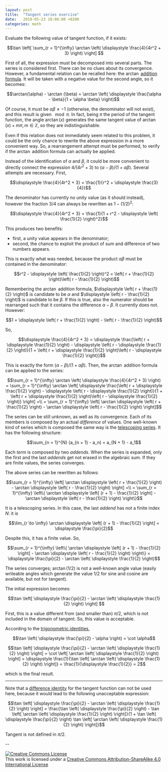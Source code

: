 ```yaml
---
layout: post
title:  "Tangent series exercise"
date:   2018-05-23 10:06:00 +0200
categories: math
---
```

Evaluate the following value of tangent function, if it exists:

$$\tan \left[ \sum_{r = 1}^{\infty} \arctan \left( \displaystyle \frac{4}{4r^2 + 3} \right) \right] $$

First of all, the expression must be decomposed into several parts. The series is considered first. There can be no clues about its convergence. However, a fundamental relation can be recalled here: the $\arctan$ [addition formula](https://en.wikipedia.org/wiki/Inverse_trigonometric_functions#Arctangent_addition_formula). It will be taken with a negative value for the second angle, so it becomes:

$$\arctan(\alpha) - \arctan (\beta) = \arctan \left( \displaystyle \frac{\alpha - \beta}{1 + \alpha \beta} \right)$$

Of course, it must be $\alpha \beta \neq -1$ (otherwise, the denominator will not exist), and this result is given $\mod \pi$. In fact, being $\pi$ the period of the tangent function, the angle $\arctan(x)$ generates the same tangent value of $\arctan(x) + m\pi, m \in \mathbb{Z}$, so they are indistinguishable.

Even if this relation does not immediately seem related to this problem, it could be the only chance to rewrite the above expression in a more convenient way. So, a rearrangement attempt must be performed, to verify if the $\arctan$ addition formula can actually be applied.

Instead of the identification of $\alpha$ and $\beta$, it could be more convenient to directly connect the expression $4 / (4r^2 + 3)$ to $(\alpha - \beta) / (1 + \alpha \beta)$. Several attempts are necessary. First,

$$\displaystyle \frac{4}{4r^2 + 3} = \frac{1}{r^2 + \displaystyle \frac{3}{4}}$$

The denominator has currently no unity value (as it should instead), however the fraction $3 / 4$ can always be rewritten as $1 - (1/2)^2$:

$$\displaystyle \frac{4}{4r^2 + 3} = \frac{1}{1 + r^2 - \displaystyle \left( \frac{1}{2} \right)^2}$$

This produces two benefits:

- first, a unity value appears in the denominator;
- second, the chance to exploit the product of sum and difference of two numbers appears.

This is exactly what was needed, because the product $\alpha \beta$ must be contained in the denominator:

$$r^2 - \displaystyle \left( \frac{1}{2} \right)^2 = \left( r + \frac{1}{2} \right)\left( r - \frac{1}{2} \right)$$

Remembering the $\arctan$ addition formula, $\displaystyle \left( r + \frac{1}{2} \right)$ is candidate to be $\alpha$ and $\displaystyle \left( r - \frac{1}{2} \right)$ is candidate to be $\beta$. If this is true, also the numerator should be rearranged such that it contains the difference $\alpha - \beta$. It currently does not. However:

$$1 = \displaystyle \left( r + \frac{1}{2} \right) - \left( r - \frac{1}{2} \right)$$

So,

$$\displaystyle \frac{4}{4r^2 + 3} = \displaystyle \frac{\left( r + \displaystyle \frac{1}{2} \right) - \displaystyle \left( r - \displaystyle \frac{1}{2} \right)}{1 + \left( r + \displaystyle \frac{1}{2} \right)\left( r - \displaystyle \frac{1}{2} \right)}$$

This is exactly the form $(\alpha - \beta) / (1 + \alpha \beta)$. Then, the $\arctan$ addition formula can be applied to the series:

$$\sum_{r = 1}^{\infty} \arctan \left( \displaystyle \frac{4}{4r^2 + 3} \right) = \sum_{r = 1}^{\infty} \arctan \left[ \displaystyle \frac{\left( r + \displaystyle \frac{1}{2} \right) - \displaystyle \left( r - \displaystyle \frac{1}{2} \right)}{1 + \left( r + \displaystyle \frac{1}{2} \right)\left( r - \displaystyle \frac{1}{2} \right)} \right] =\\
= \sum_{r = 1}^{\infty} \left[ \arctan \displaystyle \left( r + \frac{1}{2} \right) - \arctan \displaystyle \left( r - \frac{1}{2} \right) \right]$$

The series can be still unknown, as well as its convergence. Each of its members is composed by an actual *difference* of values. One well-known kind of series which is composed the same way is the [telescoping series](https://en.wikipedia.org/wiki/Telescoping_series). It has the following structure:

$$\sum_{n = 1}^{N} (a_{n + 1} - a_n) = a_{N + 1} - a_1$$

Each *term* is composed by two *addends*. When the series is expanded, only the first and the last *addends* get not erased in the algebraic sum. If they are finite values, the series converges.

The above series can be rewritten as follows:

$$\sum_{r = 1}^{\infty} \left[ \arctan \displaystyle \left( r + \frac{1}{2} \right) - \arctan \displaystyle \left( r - \frac{1}{2} \right) \right] =\\
= \sum_{r = 1}^{\infty} \left\{ \arctan \displaystyle \left[ (r + 1) - \frac{1}{2} \right] - \arctan \displaystyle \left( r - \frac{1}{2} \right) \right\}$$

It is a telescoping series. In this case, the last *addend* has not a finite index $N$: it is

$$\lim_{r \to \infty} \arctan \displaystyle \left[ (r + 1) - \frac{1}{2} \right] = \displaystyle \frac{\pi}{2}$$

Despite this, it has a finite value. So,

$$\sum_{r = 1}^{\infty} \left\{ \arctan \displaystyle \left[ (r + 1) - \frac{1}{2} \right] - \arctan \displaystyle \left( r - \frac{1}{2} \right) \right\} = \displaystyle \frac{\pi}{2} - \arctan \left( \displaystyle \frac{1}{2} \right)$$

The series converges; $\arctan(1/2)$ is not a well-known angle value (easily writeable angles which generate the value $1/2$ for sine and cosine are available, but not for tangent).

The initial expression becomes:

$$\tan \left[ \displaystyle \frac{\pi}{2} - \arctan \left( \displaystyle \frac{1}{2} \right) \right] $$

First, this is a value different from (and smaller than) $\pi / 2$, which is not included in the domain of tangent. So, this value is acceptable. 

According to the [trigonometric identities](https://en.wikipedia.org/wiki/Trigonometric_functions#cot),

$$\tan \left( \displaystyle \frac{\pi}{2} - \alpha \right) = \cot \alpha$$

$$\tan \left[ \displaystyle \frac{\pi}{2} - \arctan \left( \displaystyle \frac{1}{2} \right) \right] = \cot \left[ \arctan \left( \displaystyle \frac{1}{2} \right) \right] = \displaystyle \frac{1}{\tan \left[ \arctan \left( \displaystyle \frac{1}{2} \right) \right]} = \frac{1}{\displaystyle \frac{1}{2}} = 2$$

which is the final result.

***

Note that a [difference identity](https://en.wikipedia.org/wiki/List_of_trigonometric_identities#Angle_sum_and_difference_identities) for the tangent function can not be used here, because it would lead to the following unacceptable expression:

$$\tan \left[ \displaystyle \frac{\pi}{2} - \arctan \left( \displaystyle \frac{1}{2} \right) \right] = \frac{\tan \left( \displaystyle \frac{\pi}{2} \right) - \tan \left[ \arctan \left( \displaystyle \frac{1}{2} \right) \right]}{1 + \tan \left( \displaystyle \frac{\pi}{2} \right) \tan \left[ \arctan \left( \displaystyle \frac{1}{2} \right) \right]}$$

Tangent is not defined in $\pi / 2$.

--

<a rel="license" href="http://creativecommons.org/licenses/by-sa/4.0/"><img alt="Creative Commons License" style="border-width:0" src="https://i.creativecommons.org/l/by-sa/4.0/88x31.png" /></a><br />This work is licensed under a <a rel="license" href="http://creativecommons.org/licenses/by-sa/4.0/">Creative Commons Attribution-ShareAlike 4.0 International License</a>
